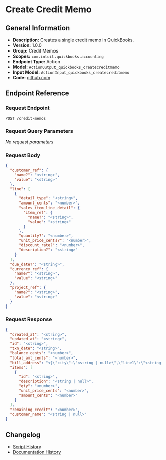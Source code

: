 <!-- BEGIN GENERATED CONTENT -->
# Create Credit Memo

## General Information

- **Description:** Creates a single credit memo in QuickBooks.
- **Version:** 1.0.0
- **Group:** Credit Memos
- **Scopes:** `com.intuit.quickbooks.accounting`
- **Endpoint Type:** Action
- **Model:** `ActionOutput_quickbooks_createcreditmemo`
- **Input Model:** `ActionInput_quickbooks_createcreditmemo`
- **Code:** [github.com](https://github.com/NangoHQ/integration-templates/tree/main/integrations/quickbooks/actions/create-credit-memo.ts)


## Endpoint Reference

### Request Endpoint

`POST /credit-memos`

### Request Query Parameters

_No request parameters_

### Request Body

```json
{
  "customer_ref": {
    "name?": "<string>",
    "value": "<string>"
  },
  "line": [
    {
      "detail_type": "<string>",
      "amount_cents": "<number>",
      "sales_item_line_detail": {
        "item_ref": {
          "name?": "<string>",
          "value": "<string>"
        }
      },
      "quantity?": "<number>",
      "unit_price_cents?": "<number>",
      "discount_rate?": "<number>",
      "description?": "<string>"
    }
  ],
  "due_date?": "<string>",
  "currency_ref": {
    "name?": "<string>",
    "value": "<string>"
  },
  "project_ref": {
    "name?": "<string>",
    "value": "<string>"
  }
}
```

### Request Response

```json
{
  "created_at": "<string>",
  "updated_at": "<string>",
  "id": "<string>",
  "txn_date": "<string>",
  "balance_cents": "<number>",
  "total_amt_cents": "<number>",
  "bill_address": "<{\"city\":\"<string | null>\",\"line1\":\"<string | null>\",\"postal_code\":\"<string | null>\",\"country\":\"<string | null>\",\"id\":\"<string>\"} | <null>>",
  "items": [
    {
      "id": "<string>",
      "description": "<string | null>",
      "qty": "<number>",
      "unit_price_cents": "<number>",
      "amount_cents": "<number>"
    }
  ],
  "remaining_credit": "<number>",
  "customer_name": "<string | null>"
}
```

## Changelog

- [Script History](https://github.com/NangoHQ/integration-templates/commits/main/integrations/quickbooks/actions/create-credit-memo.ts)
- [Documentation History](https://github.com/NangoHQ/integration-templates/commits/main/integrations/quickbooks/actions/create-credit-memo.md)

<!-- END  GENERATED CONTENT -->

